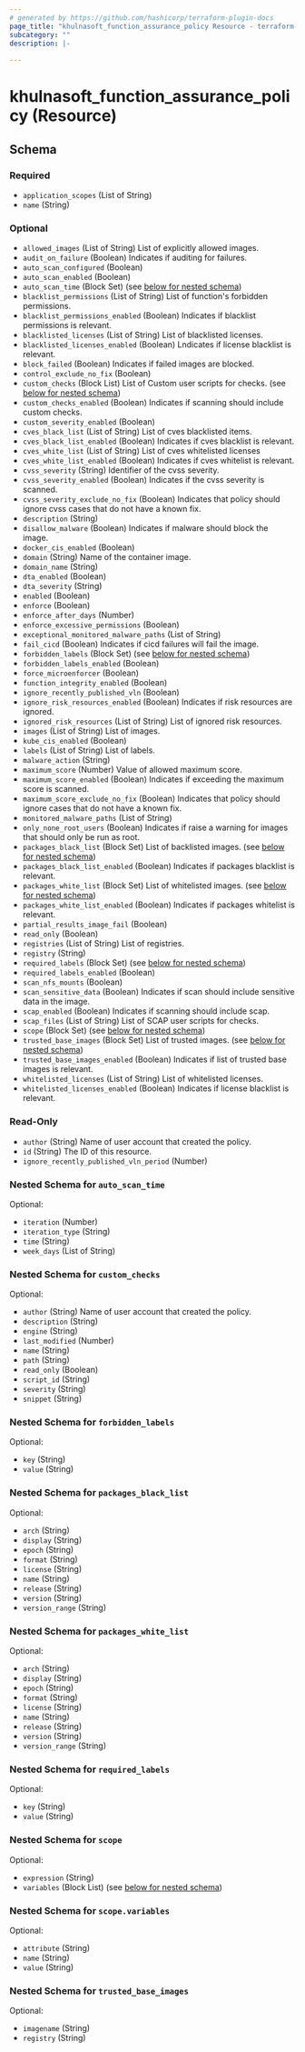 ```yaml
---
# generated by https://github.com/hashicorp/terraform-plugin-docs
page_title: "khulnasoft_function_assurance_policy Resource - terraform-provider-khulnasoft"
subcategory: ""
description: |-
  
---
```


# khulnasoft_function_assurance_policy (Resource)





<!-- schema generated by tfplugindocs -->
## Schema

### Required

- `application_scopes` (List of String)
- `name` (String)

### Optional

- `allowed_images` (List of String) List of explicitly allowed images.
- `audit_on_failure` (Boolean) Indicates if auditing for failures.
- `auto_scan_configured` (Boolean)
- `auto_scan_enabled` (Boolean)
- `auto_scan_time` (Block Set) (see [below for nested schema](#nestedblock--auto_scan_time))
- `blacklist_permissions` (List of String) List of function's forbidden permissions.
- `blacklist_permissions_enabled` (Boolean) Indicates if blacklist permissions is relevant.
- `blacklisted_licenses` (List of String) List of blacklisted licenses.
- `blacklisted_licenses_enabled` (Boolean) Lndicates if license blacklist is relevant.
- `block_failed` (Boolean) Indicates if failed images are blocked.
- `control_exclude_no_fix` (Boolean)
- `custom_checks` (Block List) List of Custom user scripts for checks. (see [below for nested schema](#nestedblock--custom_checks))
- `custom_checks_enabled` (Boolean) Indicates if scanning should include custom checks.
- `custom_severity_enabled` (Boolean)
- `cves_black_list` (List of String) List of cves blacklisted items.
- `cves_black_list_enabled` (Boolean) Indicates if cves blacklist is relevant.
- `cves_white_list` (List of String) List of cves whitelisted licenses
- `cves_white_list_enabled` (Boolean) Indicates if cves whitelist is relevant.
- `cvss_severity` (String) Identifier of the cvss severity.
- `cvss_severity_enabled` (Boolean) Indicates if the cvss severity is scanned.
- `cvss_severity_exclude_no_fix` (Boolean) Indicates that policy should ignore cvss cases that do not have a known fix.
- `description` (String)
- `disallow_malware` (Boolean) Indicates if malware should block the image.
- `docker_cis_enabled` (Boolean)
- `domain` (String) Name of the container image.
- `domain_name` (String)
- `dta_enabled` (Boolean)
- `dta_severity` (String)
- `enabled` (Boolean)
- `enforce` (Boolean)
- `enforce_after_days` (Number)
- `enforce_excessive_permissions` (Boolean)
- `exceptional_monitored_malware_paths` (List of String)
- `fail_cicd` (Boolean) Indicates if cicd failures will fail the image.
- `forbidden_labels` (Block Set) (see [below for nested schema](#nestedblock--forbidden_labels))
- `forbidden_labels_enabled` (Boolean)
- `force_microenforcer` (Boolean)
- `function_integrity_enabled` (Boolean)
- `ignore_recently_published_vln` (Boolean)
- `ignore_risk_resources_enabled` (Boolean) Indicates if risk resources are ignored.
- `ignored_risk_resources` (List of String) List of ignored risk resources.
- `images` (List of String) List of images.
- `kube_cis_enabled` (Boolean)
- `labels` (List of String) List of labels.
- `malware_action` (String)
- `maximum_score` (Number) Value of allowed maximum score.
- `maximum_score_enabled` (Boolean) Indicates if exceeding the maximum score is scanned.
- `maximum_score_exclude_no_fix` (Boolean) Indicates that policy should ignore cases that do not have a known fix.
- `monitored_malware_paths` (List of String)
- `only_none_root_users` (Boolean) Indicates if raise a warning for images that should only be run as root.
- `packages_black_list` (Block Set) List of backlisted images. (see [below for nested schema](#nestedblock--packages_black_list))
- `packages_black_list_enabled` (Boolean) Indicates if packages blacklist is relevant.
- `packages_white_list` (Block Set) List of whitelisted images. (see [below for nested schema](#nestedblock--packages_white_list))
- `packages_white_list_enabled` (Boolean) Indicates if packages whitelist is relevant.
- `partial_results_image_fail` (Boolean)
- `read_only` (Boolean)
- `registries` (List of String) List of registries.
- `registry` (String)
- `required_labels` (Block Set) (see [below for nested schema](#nestedblock--required_labels))
- `required_labels_enabled` (Boolean)
- `scan_nfs_mounts` (Boolean)
- `scan_sensitive_data` (Boolean) Indicates if scan should include sensitive data in the image.
- `scap_enabled` (Boolean) Indicates if scanning should include scap.
- `scap_files` (List of String) List of SCAP user scripts for checks.
- `scope` (Block Set) (see [below for nested schema](#nestedblock--scope))
- `trusted_base_images` (Block Set) List of trusted images. (see [below for nested schema](#nestedblock--trusted_base_images))
- `trusted_base_images_enabled` (Boolean) Indicates if list of trusted base images is relevant.
- `whitelisted_licenses` (List of String) List of whitelisted licenses.
- `whitelisted_licenses_enabled` (Boolean) Indicates if license blacklist is relevant.

### Read-Only

- `author` (String) Name of user account that created the policy.
- `id` (String) The ID of this resource.
- `ignore_recently_published_vln_period` (Number)

<a id="nestedblock--auto_scan_time"></a>
### Nested Schema for `auto_scan_time`

Optional:

- `iteration` (Number)
- `iteration_type` (String)
- `time` (String)
- `week_days` (List of String)


<a id="nestedblock--custom_checks"></a>
### Nested Schema for `custom_checks`

Optional:

- `author` (String) Name of user account that created the policy.
- `description` (String)
- `engine` (String)
- `last_modified` (Number)
- `name` (String)
- `path` (String)
- `read_only` (Boolean)
- `script_id` (String)
- `severity` (String)
- `snippet` (String)


<a id="nestedblock--forbidden_labels"></a>
### Nested Schema for `forbidden_labels`

Optional:

- `key` (String)
- `value` (String)


<a id="nestedblock--packages_black_list"></a>
### Nested Schema for `packages_black_list`

Optional:

- `arch` (String)
- `display` (String)
- `epoch` (String)
- `format` (String)
- `license` (String)
- `name` (String)
- `release` (String)
- `version` (String)
- `version_range` (String)


<a id="nestedblock--packages_white_list"></a>
### Nested Schema for `packages_white_list`

Optional:

- `arch` (String)
- `display` (String)
- `epoch` (String)
- `format` (String)
- `license` (String)
- `name` (String)
- `release` (String)
- `version` (String)
- `version_range` (String)


<a id="nestedblock--required_labels"></a>
### Nested Schema for `required_labels`

Optional:

- `key` (String)
- `value` (String)


<a id="nestedblock--scope"></a>
### Nested Schema for `scope`

Optional:

- `expression` (String)
- `variables` (Block List) (see [below for nested schema](#nestedblock--scope--variables))

<a id="nestedblock--scope--variables"></a>
### Nested Schema for `scope.variables`

Optional:

- `attribute` (String)
- `name` (String)
- `value` (String)



<a id="nestedblock--trusted_base_images"></a>
### Nested Schema for `trusted_base_images`

Optional:

- `imagename` (String)
- `registry` (String)


